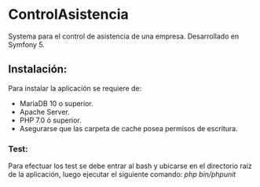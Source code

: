 # ControlAsistencia
Systema para el control de asistencia de una empresa. Desarrollado en Symfony 5.

## Instalación:  
Para instalar la aplicación se requiere de:
- MariaDB 10 o superior.
- Apache Server.
- PHP 7.0 ó superior.
- Asegurarse que las carpeta de cache posea permisos de escritura.

### Test:
Para efectuar los test se debe entrar al bash y ubicarse en el directorio raíz de la aplicación, luego ejecutar el 
siguiente comando: *php bin/phpunit*
